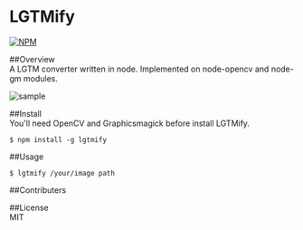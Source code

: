 # LGTMify
[![NPM](https://nodei.co/npm/lgtmify.png)](https://nodei.co/npm/lgtmify/)

##Overview  
A LGTM converter written in node. Implemented on node-opencv and node-gm modules.

![sample](https://raw.githubusercontent.com/mgoldchild/lgtmify/master/sample/lgtm-Lenna.png  "sample")

##Install  
You'll need OpenCV and Graphicsmagick before install LGTMify.
```
$ npm install -g lgtmify
```

##Usage  
```
$ lgtmify /your/image path
```

##Contributers  

##License  
MIT

